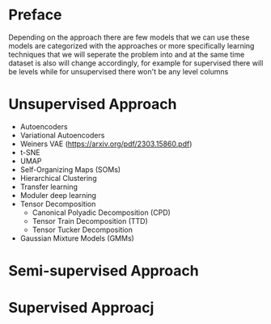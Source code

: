 # Preface
Depending on the approach there are few models that we can use these models are categorized with the approaches or more specifically learning techniques that we will seperate the problem into and at the same time dataset is also will change accordingly, for example for supervised there will be levels while for unsupervised there won't be any level columns

# Unsupervised Approach
- Autoencoders
- Variational Autoencoders
- Weiners VAE (https://arxiv.org/pdf/2303.15860.pdf)
- t-SNE
- UMAP
- Self-Organizing Maps (SOMs)
- Hierarchical Clustering 
- Transfer learning
- Moduler deep learning
- Tensor Decomposition
  - Canonical Polyadic Decomposition (CPD)
  - Tensor Train Decomposition (TTD)
  - Tensor Tucker Decomposition
- Gaussian Mixture Models (GMMs)

# Semi-supervised Approach

# Supervised Approacj